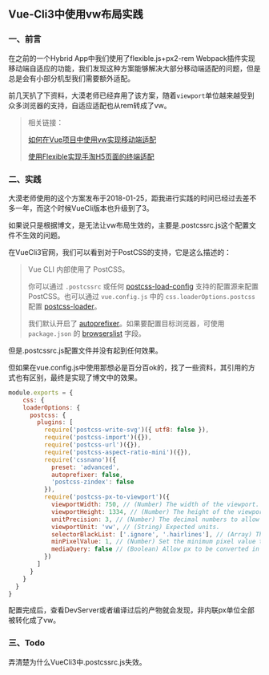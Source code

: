 ## Vue-Cli3中使用vw布局实践

### 一、前言

在之前的一个Hybrid App中我们使用了flexible.js+px2-rem Webpack插件实现移动端自适应的功能，我们发现这种方案能够解决大部分移动端适配的问题，但是总是会有小部分机型我们需要额外适配。

前几天扒了下资料，大漠老师已经弃用了该方案，随着`viewport`单位越来越受到众多浏览器的支持，自适应适配也从rem转成了vw。

> 相关链接：
>
> [如何在Vue项目中使用vw实现移动端适配](https://www.w3cplus.com/mobile/vw-layout-in-vue.html)
>
> [使用Flexible实现手淘H5页面的终端适配](https://www.w3cplus.com/mobile/lib-flexible-for-html5-layout.html)

### 二、实践

大漠老师使用的这个方案发布于2018-01-25，距我进行实践的时间已经过去差不多一年，而这个时候VueCli版本也升级到了3。

如果说只是根据博文，是无法让vw布局生效的，主要是.postcssrc.js这个配置文件不生效的问题。

在VueCli3官网，我们可以看到对于PostCSS的支持，它是这么描述的：

> Vue CLI 内部使用了 PostCSS。
>
> 你可以通过 `.postcssrc` 或任何 [postcss-load-config](https://github.com/michael-ciniawsky/postcss-load-config) 支持的配置源来配置 PostCSS。也可以通过 `vue.config.js` 中的 `css.loaderOptions.postcss` 配置 [postcss-loader](https://github.com/postcss/postcss-loader)。
>
> 我们默认开启了 [autoprefixer](https://github.com/postcss/autoprefixer)。如果要配置目标浏览器，可使用 `package.json` 的 [browserslist](https://cli.vuejs.org/zh/guide/browser-compatibility.html#browserslist) 字段。

但是.postcssrc.js配置文件并没有起到任何效果。

但如果在vue.config.js中使用那想必是百分百ok的，找了一些资料，其引用的方式也有区别，最终是实现了博文中的效果。

```javascript
module.exports = {
    css: {
    loaderOptions: {
      postcss: {
        plugins: [
          require('postcss-write-svg')({ utf8: false }),
          require('postcss-import')({}),
          require('postcss-url')({}),
          require('postcss-aspect-ratio-mini')({}),
          require('cssnano')({
            preset: 'advanced',
            autoprefixer: false,
            'postcss-zindex': false
          }),
          require('postcss-px-to-viewport')({
            viewportWidth: 750, // (Number) The width of the viewport.
            viewportHeight: 1334, // (Number) The height of the viewport.
            unitPrecision: 3, // (Number) The decimal numbers to allow the REM units to grow to.
            viewportUnit: 'vw', // (String) Expected units.
            selectorBlackList: ['.ignore', '.hairlines'], // (Array) The selectors to ignore and leave as px.
            minPixelValue: 1, // (Number) Set the minimum pixel value to replace.
            mediaQuery: false // (Boolean) Allow px to be converted in media queries.
          })
        ]
      }
    }
  }
}
```

配置完成后，查看DevServer或者编译过后的产物就会发现，非内联px单位全部被转化成了vw。

### 三、Todo

弄清楚为什么VueCli3中.postcssrc.js失效。